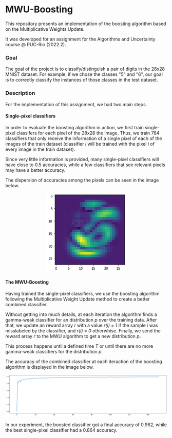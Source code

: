 # MWU-Boosting


This repository presents an implementation of the boosting algorithm based on the Multiplicative Weights Update.

It was developed for an assignment for the Algorithms and Uncertainty course @ PUC-Rio (2022.2). 


### Goal

The goal of the project is to classify/distinguish a pair of digits in the 28x28 MNIST dataset. For example, if we chose the classes "5" and "6", our goal is to correctly classify the instances of those classes in the test dataset.   

### Description

For the implementation of this assignment, we had two main steps. 

#### Single-pixel classifiers

In order to evaluate the boosting algorithm in action, we first train single-pixel classifers for each pixel of the 28x28 the image. Thus, we train 784 classifiers that only receive the information of a single pixel of each of the images of the train dataset (classifier _i_ will be trained with the pixel _i_ of every image in the train dataset). 

Since very little information is provided, many single-pixel classifiers will have close to 0.5 accuracies, while a few classifiers that see relevant pixels may have a better accuracy.

The dispersion of accuracies among the pixels can be seen in the image below.

<p align="center">
  <img src="heatmapSingle.png">
</p>

#### The MWU-Boosting

Having trained the single-pixel classifiers, we use the boosting algorithm following the Multiplicative Weight Update method to create a better combined classifier. 

Without getting into much details, at each iteration the algorithm finds a gamma-weak classifier for an distribution _p_ over the training data. After that, we update an reward array _r_ with a value _r(i) = 1_ if the sample _i_ was misslabeled by the classifier, and _r(i) = 0_ otherwhise. Finally, we send the reward array _r_ to the MWU algorithm to get a new distribution _p_.

This process happens until a defined time _T_ or until there are no more gamma-weak classifiers for the distribution _p_.

The accuracy of the combined classifier at each iteraction of the boosting algorithm is displayed in the image below.

<p align="center">
  <img src="acc_boosting.png">
</p>

In our experiment, the boosted classifier got a final accuracy of 0.962, while the best single-pixel classifier had a 0.864 accuracy. 


